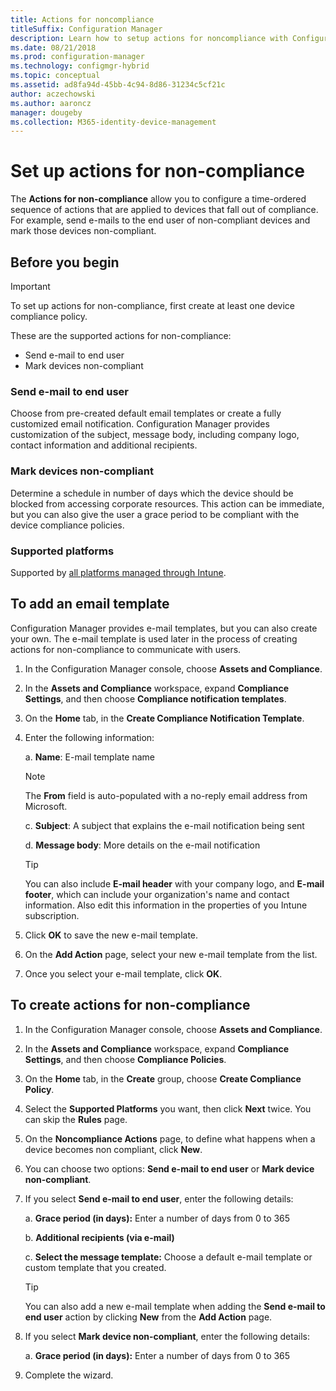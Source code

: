 ```yaml
---
title: Actions for noncompliance
titleSuffix: Configuration Manager
description: Learn how to setup actions for noncompliance with Configuration Manager
ms.date: 08/21/2018
ms.prod: configuration-manager
ms.technology: configmgr-hybrid
ms.topic: conceptual
ms.assetid: ad8fa94d-45bb-4c94-8d86-31234c5cf21c
author: aczechowski
ms.author: aaroncz
manager: dougeby
ms.collection: M365-identity-device-management
---
```


# Set up actions for non-compliance

The **Actions for non-compliance** allow you to configure a time-ordered sequence of actions that are applied to devices that fall out of compliance. For example, send e-mails to the end user of non-compliant devices and mark those devices non-compliant.



## Before you begin

> [!IMPORTANT]  
> To set up actions for non-compliance, first create at least one device compliance policy.  

These are the supported actions for non-compliance:

- Send e-mail to end user
- Mark devices non-compliant

### Send e-mail to end user

Choose from pre-created default email templates or create a fully customized email notification. Configuration Manager provides customization of the subject, message body, including company logo, contact information and additional recipients.

### Mark devices non-compliant

Determine a schedule in number of days which the device should be blocked from accessing corporate resources. This action can be immediate, but you can also give the user a grace period to be compliant with the device compliance policies.

### Supported platforms

Supported by [all platforms managed through Intune](https://docs.microsoft.com/intune/supported-devices-browsers).



## To add an email template

Configuration Manager provides e-mail templates, but you can also create your own. The e-mail template is used later in the process of creating actions for non-compliance to communicate with users.

1. In the Configuration Manager console, choose **Assets and Compliance**.  

2. In the **Assets and Compliance** workspace, expand **Compliance Settings**, and then choose **Compliance notification templates**.  

3. On the **Home** tab, in the **Create Compliance Notification Template**.  

4. Enter the following information:  

	a. **Name**: E-mail template name  

    > [!Note]  
    > The **From** field is auto-populated with a no-reply email address from Microsoft.<!--SCCMDocs issue 652-->  

	c. **Subject**: A subject that explains the e-mail notification being sent  

	d. **Message body**: More details on the e-mail notification  

	> [!TIP]  
	> You can also include **E-mail header** with your company logo, and **E-mail footer**, which can include your organization's name and contact information. Also edit this information in the properties of you Intune subscription.  

5. Click **OK** to save the new e-mail template.  

6. On the **Add Action** page, select your new e-mail template from the list.  

7. Once you select your e-mail template, click **OK**.  



## To create actions for non-compliance

1. In the Configuration Manager console, choose **Assets and Compliance**.  

2. In the **Assets and Compliance** workspace, expand **Compliance Settings**, and then choose **Compliance Policies**.  

3. On the **Home** tab, in the **Create** group, choose **Create Compliance Policy**.  

4. Select the **Supported Platforms** you want, then click **Next** twice. You can skip the **Rules** page.  

5. On the **Noncompliance Actions** page, to define what happens when a device becomes non compliant, click **New**.  

6. You can choose two options: **Send e-mail to end user** or **Mark device non-compliant**.  

7. If you select **Send e-mail to end user**, enter the following details:  

	a. **Grace period (in days):** Enter a number of days from 0 to 365  

	b. **Additional recipients (via e-mail)**  

	c. **Select the message template:** Choose a default e-mail template or custom template that you created.  
	
	> [!TIP]   
	> You can also add a new e-mail template when adding the **Send e-mail to end user** action by clicking **New** from the **Add Action** page.  

8. If you select **Mark device non-compliant**, enter the following details:  

	a. **Grace period (in days):** Enter a number of days from 0 to 365  

9. Complete the wizard.  

